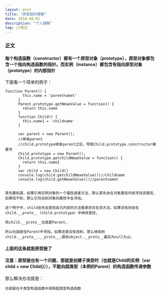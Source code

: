 ```yaml
---
layout: post
title: "原型链的理解"
date: 2018-08-01
description: "个人理解"
tag: js笔记 
---
```


### 正文
#### 每个构造函数（constructor）都有一个原型对象（prototype），原型对象都包含一个指向构造函数的指针。而实例（instance）都包含有指向原型对象（prototype）的内部指针
下面看一个简单的例子：
```
function Parent() {
      	this.name = 'parentnamet'
      }
      Parent.prototype.getNmaeValue = function() {
      	return this.name 
      }
      function Child() {
      	this.name1 = 'childname'
      }
      
      var parent = new Parent();
      //继承parent
      //child.prototype继承parent之后，导致Child.prototype.constructor被重写
      Child.prototype = new Parent();
      Child.prototype.getchildNmaeValue = function() {
      	return this.name1
      }
      var child = new Child()
      console.log(child.getchildNmaeValue())//childname
      console.log(child.getNmaeValue())//parentnamet
```
```child继承了parent的方法getNmaeValue(),那么它是怎么通过原型链去查找的呢，这条原型链又是怎么样的呢

首先要知道，如果引用实例对象的一个属性或者方法，那么首先会在对象属性内部寻找该属性，如果找不到，那么它将会到对象的属性中去寻找。

这个例子中，child会先在查找自己内部的方法看是否存在该方法，如果没有则会在child.__proto__（child.prototype）中继续查找,

而child.__proto__也就是Parent,

所以也就是在Parent中寻找。如果还是没有找到，那么继续到child.__proto__.__proto__,直到object.__proto__最后为null为止。
```
#### 上面的这条就是原型链了
#### 注意：原型链也有一个问题，那就是创建子类型时（也就是Child的实例（var child = new Child()）），不能向超类型（本例的Parent）的构造函数传递参数<br>
那么解决办法就是：
```
也就是在子类型构造函数中调用超类型构造函数
```

